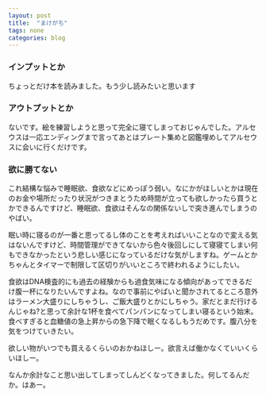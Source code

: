 ```yaml
---
layout: post
title:  "まけがち"
tags: none
categories: blog
---
```


### インプットとか
ちょっとだけ本を読みました。もう少し読みたいと思います


### アウトプットとか
ないです。絵を練習しようと思って完全に寝てしまっておじゃんでした。アルセウスは一応エンディングまで言ってあとはプレート集めと図鑑埋めしてアルセウスに会いに行くだけです。

### 欲に勝てない
これ結構な悩みで睡眠欲、食欲などにめっぽう弱い。なにかがほしいとかは現在のお金や場所だったり状況がつきまとうため時間が立っても欲しかったら買うとかできるんですけど、睡眠欲、食欲はそんなの関係ないしで突き進んでしまうのやばい。

眠い時に寝るのが一番と思ってるし体のことを考えればいいことなので変える気はないんですけど、時間管理ができてないから色々後回しにして寝寝てしまい何もできなかったという悲しい感じになっているだけな気がしますね。ゲームとかちゃんとタイマーで制限して区切りがいいところで終われるようにしたい。

食欲はDNA検査的にも過去の経験からも過食気味になる傾向があってできるだけ腹一杯になりたいんですよね。なので事前にやばいと聞かされてるところ意外はラーメン大盛りにしちゃうし、ご飯大盛りとかにしちゃう。家だとまだ行けるんじゃね?と思って余計な1杯を食べてパンパンになってしまい寝るという始末。食べすぎると血糖値の急上昇からの急下降で眠くなるしもうだめです。腹八分を気をつけていきたい。

欲しい物がいつでも買えるくらいのおかねほしー。欲言えば働かなくていいくらいほしー。

なんか余計なこと思い出してしまってしんどくなってきました。何してるんだか。はあー。

